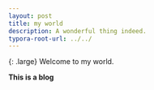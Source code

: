 ```yaml
---
layout: post
title: my world
description: A wonderful thing indeed.
typora-root-url: ../../
---
```

{: .large}
Welcome to my world.

**This is a blog**
